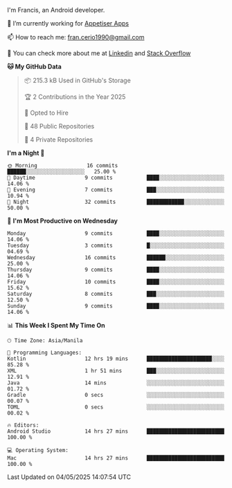 
I'm Francis, an Android developer.

🔭 I’m currently working for [Appetiser Apps](http://appetiser.com.au)

📫 How to reach me: fran.cerio1990@gmail.com

👀 You can check more about me at [Linkedin](https://www.linkedin.com/in/francerio/) and [Stack Overflow](https://stackoverflow.com/users/1614267/fran-ceriu)



<!--START_SECTION:waka-->
**🐱 My GitHub Data** 

> 📦 215.3 kB Used in GitHub's Storage 
 > 
> 🏆 2 Contributions in the Year 2025
 > 
> 💼 Opted to Hire
 > 
> 📜 48 Public Repositories 
 > 
> 🔑 4 Private Repositories 
 > 
**I'm a Night 🦉** 

```text
🌞 Morning                16 commits          ██████░░░░░░░░░░░░░░░░░░░   25.00 % 
🌆 Daytime                9 commits           ████░░░░░░░░░░░░░░░░░░░░░   14.06 % 
🌃 Evening                7 commits           ███░░░░░░░░░░░░░░░░░░░░░░   10.94 % 
🌙 Night                  32 commits          ████████████░░░░░░░░░░░░░   50.00 % 
```
📅 **I'm Most Productive on Wednesday** 

```text
Monday                   9 commits           ████░░░░░░░░░░░░░░░░░░░░░   14.06 % 
Tuesday                  3 commits           █░░░░░░░░░░░░░░░░░░░░░░░░   04.69 % 
Wednesday                16 commits          ██████░░░░░░░░░░░░░░░░░░░   25.00 % 
Thursday                 9 commits           ████░░░░░░░░░░░░░░░░░░░░░   14.06 % 
Friday                   10 commits          ████░░░░░░░░░░░░░░░░░░░░░   15.62 % 
Saturday                 8 commits           ███░░░░░░░░░░░░░░░░░░░░░░   12.50 % 
Sunday                   9 commits           ████░░░░░░░░░░░░░░░░░░░░░   14.06 % 
```


📊 **This Week I Spent My Time On** 

```text
🕑︎ Time Zone: Asia/Manila

💬 Programming Languages: 
Kotlin                   12 hrs 19 mins      █████████████████████░░░░   85.28 % 
XML                      1 hr 51 mins        ███░░░░░░░░░░░░░░░░░░░░░░   12.91 % 
Java                     14 mins             ░░░░░░░░░░░░░░░░░░░░░░░░░   01.72 % 
Gradle                   0 secs              ░░░░░░░░░░░░░░░░░░░░░░░░░   00.07 % 
TOML                     0 secs              ░░░░░░░░░░░░░░░░░░░░░░░░░   00.02 % 

🔥 Editors: 
Android Studio           14 hrs 27 mins      █████████████████████████   100.00 % 

💻 Operating System: 
Mac                      14 hrs 27 mins      █████████████████████████   100.00 % 
```


 Last Updated on 04/05/2025 14:07:54 UTC
<!--END_SECTION:waka-->
